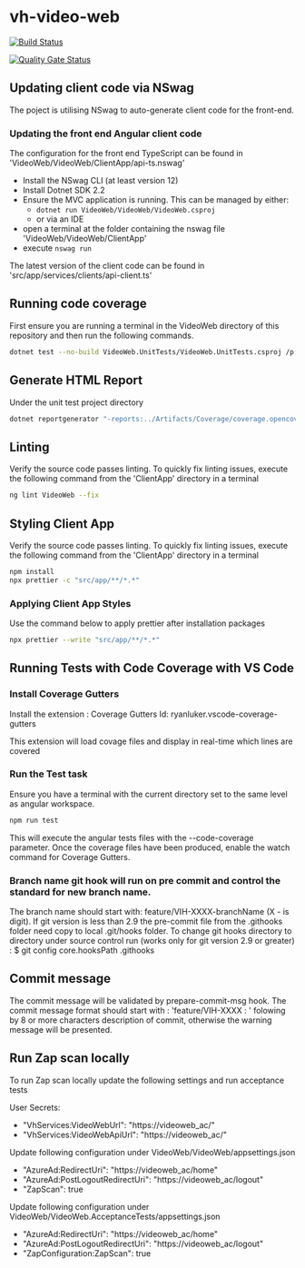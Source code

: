 # vh-video-web

[![Build Status](https://dev.azure.com/hmctsreform/VirtualHearings/_apis/build/status/hmcts.vh-video-web?branchName=master)](https://dev.azure.com/hmctsreform/VirtualHearings/_build/latest?definitionId=120&branchName=master)

[![Quality Gate Status](https://sonarcloud.io/api/project_badges/measure?project=vh-video-web&metric=alert_status)](https://sonarcloud.io/dashboard?id=vh-video-web)

## Updating client code via NSwag

The poject is utilising NSwag to auto-generate client code for the front-end.

### Updating the front end Angular client code

The configuration for the front end TypeScript can be found in 'VideoWeb/VideoWeb/ClientApp/api-ts.nswag'

- Install the NSwag CLI (at least version 12)
- Install Dotnet SDK 2.2
- Ensure the MVC application is running. This can be managed by either:
  - `dotnet run VideoWeb/VideoWeb/VideoWeb.csproj`
  - or via an IDE
- open a terminal at the folder containing the nswag file 'VideoWeb/VideoWeb/ClientApp'
- execute `nswag run`

The latest version of the client code can be found in 'src/app/services/clients/api-client.ts'

## Running code coverage

First ensure you are running a terminal in the VideoWeb directory of this repository and then run the following commands.

```bash
dotnet test --no-build VideoWeb.UnitTests/VideoWeb.UnitTests.csproj /p:CollectCoverage=true /p:CoverletOutputFormat="\"opencover,cobertura,json,lcov\"" /p:CoverletOutput=../Artifacts/Coverage/ /p:MergeWith='../Artifacts/Coverage/coverage.json' /p:Exclude="\"[VideoWeb]VideoWeb.ConfigureServicesExtensions,[VideoWeb]VideoWeb.Program,[VideoWeb]VideoWeb.Startup,[*]VideoWeb.Common.*,[*]VideoWeb.Extensions.*,[*]VideoWeb.Pages.*,[*]VideoWeb.Swagger.*,[*]VideoWeb.Views.*,[*]VideoWeb.UnitTests.*,[*]VideoWeb.Services.*,[*]Testing.Common.*\""

```

## Generate HTML Report

Under the unit test project directory

```bash
dotnet reportgenerator "-reports:../Artifacts/Coverage/coverage.opencover.xml" "-targetDir:../Artifacts/Coverage/Report" -reporttypes:HtmlInline_AzurePipelines
```

## Linting

Verify the source code passes linting. To quickly fix linting issues, execute the following command from the 'ClientApp' directory in a terminal

```bash
ng lint VideoWeb --fix
```

## Styling Client App

Verify the source code passes linting. To quickly fix linting issues, execute the following command from the 'ClientApp' directory in a terminal

```bash
npm install
npx prettier -c "src/app/**/*.*"
```

### Applying Client App Styles

Use the command below to apply prettier after installation packages

```bash
npx prettier --write "src/app/**/*.*"
```

## Running Tests with Code Coverage with VS Code

### Install Coverage Gutters

Install the extension : Coverage Gutters
Id: ryanluker.vscode-coverage-gutters

This extension will load covage files and display in real-time which lines are covered

### Run the Test task

Ensure you have a terminal with the current directory set to the same level as angular workspace.

```bash
npm run test
```

This will execute the angular tests files with the --code-coverage parameter. Once the coverage files have been produced, enable the watch command for Coverage Gutters.

### Branch name git hook will run on pre commit and control the standard for new branch name.

The branch name should start with: feature/VIH-XXXX-branchName (X - is digit).
If git version is less than 2.9 the pre-commit file from the .githooks folder need copy to local .git/hooks folder.
To change git hooks directory to directory under source control run (works only for git version 2.9 or greater) :
\$ git config core.hooksPath .githooks

## Commit message

The commit message will be validated by prepare-commit-msg hook.
The commit message format should start with : 'feature/VIH-XXXX : ' folowing by 8 or more characters description of commit, otherwise the warning message will be presented.

## Run Zap scan locally

To run Zap scan locally update the following settings and run acceptance tests

User Secrets:

- "VhServices:VideoWebUrl": "https://videoweb_ac/"
- "VhServices:VideoWebApiUrl": "https://videoweb_ac/"

Update following configuration under VideoWeb/VideoWeb/appsettings.json

- "AzureAd:RedirectUri": "https://videoweb_ac/home"
- "AzureAd:PostLogoutRedirectUri": "https://videoweb_ac/logout"
- "ZapScan": true

Update following configuration under VideoWeb/VideoWeb.AcceptanceTests/appsettings.json

- "AzureAd:RedirectUri": "https://videoweb_ac/home"
- "AzureAd:PostLogoutRedirectUri": "https://videoweb_ac/logout"
- "ZapConfiguration:ZapScan": true
